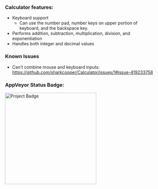 ### Calculator features:
- Keyboard support
  - Can use the number pad, number keys on upper portion of keyboard, and the backspace key. 
- Performs addition, subtraction, multiplication, division, and exponentiation
- Handles both integer and decimal values

### Known Issues
- Can't combine mouse and keyboard inputs: https://github.com/sharkcooper/Calculator/issues/1#issue-419233758


### AppVeyor Status Badge:
<img src="https://ci.appveyor.com/api/projects/status/9jo5fsxhn7lus9td?svg=true" alt="Project Badge" width="300">
